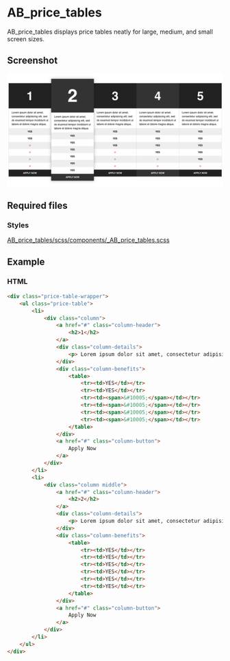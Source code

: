 AB_price_tables
==========

AB_price_tables displays price tables neatly for large, medium, and small screen sizes.

## Screenshot

![Screenshot](/screenshot.png?raw=true)

## Required files

### Styles
[AB_price_tables/scss/components/_AB_price_tables.scss](https://github.com/andybeckmann/AB_price_tables/blob/master/scss/components/_AB_price_tables.scss)

## Example

### HTML
```html
<div class="price-table-wrapper">
    <ul class="price-table">
        <li>
            <div class="column">
                <a href="#" class="column-header">
                    <h2>1</h2>
                </a>
                <div class="column-details">
                    <p> Lorem ipsum dolor sit amet, consectetur adipisicing elit, sed do eiusmod tempor incididunt ut labore et dolore magna aliqua.</p>
                </div>
                <div class="column-benefits">
                    <table>
                        <tr><td>YES</td></tr>
                        <tr><td>YES</td></tr>
                        <tr><td><span>&#10005;</span></td></tr>
                        <tr><td><span>&#10005;</span></td></tr>
                        <tr><td><span>&#10005;</span></td></tr>
                        <tr><td><span>&#10005;</span></td></tr>
                    </table>
                </div>
                <a href="#" class="column-button">
                    Apply Now
                </a>
            </div>
        </li>
        <li>
            <div class="column middle">
                <a href="#" class="column-header">
                    <h2>2</h2>
                </a>
                <div class="column-details">
                    <p> Lorem ipsum dolor sit amet, consectetur adipisicing elit, sed do eiusmod tempor incididunt ut labore et dolore magna aliqua.</p>
                </div>
                <div class="column-benefits">
                    <table>
                        <tr><td>YES</td></tr>
                        <tr><td>YES</td></tr>
                        <tr><td>YES</td></tr>
                        <tr><td>YES</td></tr>
                        <tr><td>YES</td></tr>
                        <tr><td>YES</td></tr>
                    </table>
                </div>
                <a href="#" class="column-button">
                    Apply Now
                </a>
            </div>
        </li>
    </ul>
</div>
```